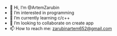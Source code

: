 - 👋 Hi, I’m @ArtemZarubin
- 👀 I’m interested in programming
- 🌱 I’m currently learning c/c++
- 💞️ I’m looking to collaborate on create app
- 📫 How to reach me: zarubinartem652@gmail.com

<!---
ArtemZarubin/ArtemZarubin is a ✨ special ✨ repository because its `README.md` (this file) appears on your GitHub profile.
You can click the Preview link to take a look at your changes.
--->
